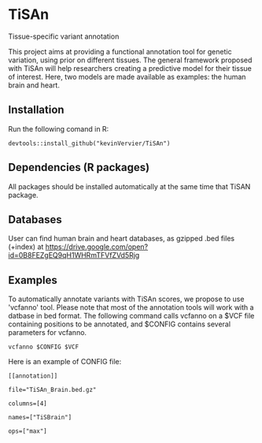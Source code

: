 # TiSAn
Tissue-specific variant annotation

This project aims at providing a functional annotation tool for genetic variation, using prior on different tissues.
The general framework proposed with TiSAn will help researchers creating a predictive model for their tissue of interest.
Here, two models are made available as examples: the human brain and heart.

## Installation 
Run the following comand in R:

`devtools::install_github("kevinVervier/TiSAn")`

## Dependencies (R packages)
All packages should be installed automatically at the same time that TiSAN package.

## Databases
User can find human brain and heart databases, as gzipped .bed files (+index) at https://drive.google.com/open?id=0B8FEZgEQ9qH1WHRmTFVfZVd5Rjg

## Examples
To automatically annotate variants with TiSAn scores, we propose to use 'vcfanno' tool. Please note that most of the annotation tools will work with a datbase in bed format.
The following command calls vcfanno on a $VCF file containing positions to be annotated, and $CONFIG contains several parameters for vcfanno.

`vcfanno $CONFIG $VCF` 

Here is an example of CONFIG file:

`[[annotation]]`

`file="TiSAn_Brain.bed.gz"`

`columns=[4]`

`names=["TiSBrain"]`

`ops=["max"]`


